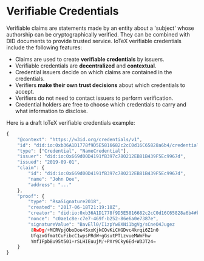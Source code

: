 # Verifiable Credentials

Verifiable claims are statements made by an entity about a 'subject' whose authorship can be cryptographically verified. They can be combined with DID documents to provide trusted service. IoTeX verifiable credentials include the following features:

* Claims are used to create **verifiable credentials** by issuers.
* Verifiable credentials are **decentralized** and **contextual**.
* Credential issuers decide on which claims are contained in the credentials.
* Verifiers **make their own trust decisions** about which credentials to accept.
* Verifiers do not need to contact issuers to perform verification.
* Credential holders are free to choose which credentials to carry and what information to disclose.

Here is a draft IoTeX verifiable credentials example:

```javascript
{
    "@context": "https://w3id.org/credentials/v1",
    "id": "did:io:0xb36A1D1778f9D5E5816682c2cC0d16C65828a6b4/credentials/1",
    "type": ["Credential", "NameCredential"],
    "issuer": "did:io:0x669d00D4191fB397c780212EB81B439F5Ec9967d",
    "issued": "2019-09-01",
    "claim": {
        "id": "did:io:0x669d00D4191fB397c780212EB81B439F5Ec9967d",
        "name": "John Doe",
        "address": "..."
    },
    "proof": {
        "type": "RsaSignature2018",
        "created": "2017-06-18T21:19:10Z",
        "creator": "did:io:0xb36A1D1778f9D5E5816682c2cC0d16C65828a6b4#key-1",
        "nonce": "c0ae1c8e-c7e7-469f-b252-86e6a0e7387e",
        "signatureValue": "BavEll0/I1zpYw8XNi1bgVg/sCneO4Jugez
         8RwDg/+MCRVpjOboDoe4SxxKjkCOvKiCHGDvc4krqi6Z1n0
         UfqzxGfmatCuFibcC1wpsPRdW+gGsutPTLzvueMWmFhw
         YmfIFpbBu95t501+rSLHIEuujM/+PXr9Cky6Ed+W3JT24=
    }
}
```
